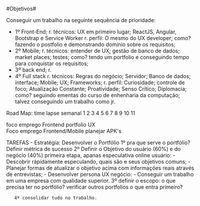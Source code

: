 #Objetivos#

 Conseguir um trabalho na seguinte sequência de prioridade:
 - 1º Front-End;
        r. técnicos: UX em primeiro lugar; ReactJS, Angular, Bootstrap e Service Worker 
        r. perfil: O mesmo do UX developer;
        como? fazendo o postfolio e demonstrando domínio sobre os requisitos;
 - 2º Mobile;
        r. técnicos: entender de UX; gestão de banco de dados; market places; testes;
        como? tendo um portfolio e conseguindo tempo para conquistar os requisitos;
 - 3º back end;
        r.
 - 4º Full stack
        r. técnicos: Regras do negócio; Servidor; Banco de dados; interface; Mobile; UX; Frameworks; 
        r. perfil: Curiosidade;  controle de foco; Atualização Constante; Proatividade; Senso Crítico; Diplomacia;
        como? seguindo ementas do curso de enhenharia da computação; talvez conseguindo um trabalho como jr.   



Road Map:
time lapse semanal                              1               2               3               4               5           6           7           8           9           10          11
    
foco emprego Frontend                           portfolio
                                                                UX                  
Foco emprego Frontend/Mobile                                                    planejar APK's



TAREFAS - Estratégia:
       Desenvolver o Portfólio
       1º pra que serve o portfólio?
              Definir métrica de sucesso
       2º Definir o Objetivo do usuário (60%) e do negócio (40%) primeira etapa, apanas especulativa online
              usuário:
                     - Descobrir rápidamente especulando, quais são e seus objetivos comuns;
                     - Planejar formas de atualizar o objetivo acima com informações reais através de entrevistas;
                            - Desenvolver persona UX
              negócio:
                     - Conseguir um trabalho em uma empresa com qualidade superior.
       3º definir o escopo:
              o que precisa ter no portfólio?
              verificar outros portfolios
              o que entra primeiro?
       
       4º consolidar tudo no trabalho.